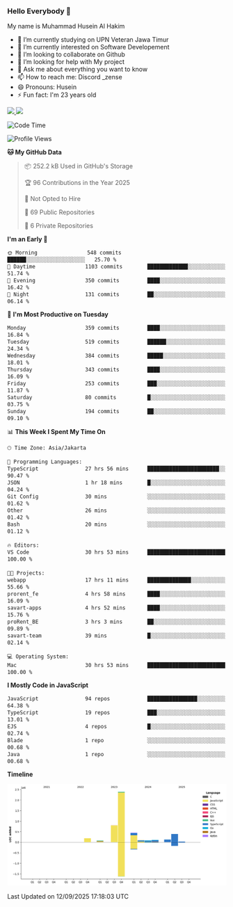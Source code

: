 ### Hello Everybody 👋

My name is Muhammad Husein Al Hakim

- 🔭 I’m currently studying on UPN Veteran Jawa Timur
- 🌱 I’m currently interested on Software Developement
- 👯 I’m looking to collaborate on Github
- 🤔 I’m looking for help with My project
- 💬 Ask me about everything you want to know
- 📫 How to reach me: Discord _zense
- 😄 Pronouns: Husein
- ⚡ Fun fact: I'm 23 years old

<p align="left">
<a href="https://github.com/huseinhq">
  <img height="180em" src="https://github-readme-stats-eight-theta.vercel.app/api?username=huseinhq&show_icons=true&theme=algolia&include_all_commits=true&count_private=true"/>
  <img height="180em" src="https://github-readme-stats-eight-theta.vercel.app/api/top-langs/?username=huseinhq&layout=compact&langs_count=8&theme=algolia"/>
</a>
</p>

<!--START_SECTION:waka-->
![Code Time](http://img.shields.io/badge/Code%20Time-2%2C655%20hrs%2036%20mins-blue)

![Profile Views](http://img.shields.io/badge/Profile%20Views-0-blue)

**🐱 My GitHub Data** 

> 📦 252.2 kB Used in GitHub's Storage 
 > 
> 🏆 96 Contributions in the Year 2025
 > 
> 🚫 Not Opted to Hire
 > 
> 📜 69 Public Repositories 
 > 
> 🔑 6 Private Repositories 
 > 
**I'm an Early 🐤** 

```text
🌞 Morning                548 commits         ██████░░░░░░░░░░░░░░░░░░░   25.70 % 
🌆 Daytime                1103 commits        █████████████░░░░░░░░░░░░   51.74 % 
🌃 Evening                350 commits         ████░░░░░░░░░░░░░░░░░░░░░   16.42 % 
🌙 Night                  131 commits         ██░░░░░░░░░░░░░░░░░░░░░░░   06.14 % 
```
📅 **I'm Most Productive on Tuesday** 

```text
Monday                   359 commits         ████░░░░░░░░░░░░░░░░░░░░░   16.84 % 
Tuesday                  519 commits         ██████░░░░░░░░░░░░░░░░░░░   24.34 % 
Wednesday                384 commits         █████░░░░░░░░░░░░░░░░░░░░   18.01 % 
Thursday                 343 commits         ████░░░░░░░░░░░░░░░░░░░░░   16.09 % 
Friday                   253 commits         ███░░░░░░░░░░░░░░░░░░░░░░   11.87 % 
Saturday                 80 commits          █░░░░░░░░░░░░░░░░░░░░░░░░   03.75 % 
Sunday                   194 commits         ██░░░░░░░░░░░░░░░░░░░░░░░   09.10 % 
```


📊 **This Week I Spent My Time On** 

```text
🕑︎ Time Zone: Asia/Jakarta

💬 Programming Languages: 
TypeScript               27 hrs 56 mins      ███████████████████████░░   90.47 % 
JSON                     1 hr 18 mins        █░░░░░░░░░░░░░░░░░░░░░░░░   04.24 % 
Git Config               30 mins             ░░░░░░░░░░░░░░░░░░░░░░░░░   01.62 % 
Other                    26 mins             ░░░░░░░░░░░░░░░░░░░░░░░░░   01.42 % 
Bash                     20 mins             ░░░░░░░░░░░░░░░░░░░░░░░░░   01.12 % 

🔥 Editors: 
VS Code                  30 hrs 53 mins      █████████████████████████   100.00 % 

🐱‍💻 Projects: 
webapp                   17 hrs 11 mins      ██████████████░░░░░░░░░░░   55.66 % 
prorent_fe               4 hrs 58 mins       ████░░░░░░░░░░░░░░░░░░░░░   16.09 % 
savart-apps              4 hrs 52 mins       ████░░░░░░░░░░░░░░░░░░░░░   15.76 % 
proRent_BE               3 hrs 3 mins        ██░░░░░░░░░░░░░░░░░░░░░░░   09.89 % 
savart-team              39 mins             █░░░░░░░░░░░░░░░░░░░░░░░░   02.14 % 

💻 Operating System: 
Mac                      30 hrs 53 mins      █████████████████████████   100.00 % 
```

**I Mostly Code in JavaScript** 

```text
JavaScript               94 repos            ████████████████░░░░░░░░░   64.38 % 
TypeScript               19 repos            ███░░░░░░░░░░░░░░░░░░░░░░   13.01 % 
EJS                      4 repos             █░░░░░░░░░░░░░░░░░░░░░░░░   02.74 % 
Blade                    1 repo              ░░░░░░░░░░░░░░░░░░░░░░░░░   00.68 % 
Java                     1 repo              ░░░░░░░░░░░░░░░░░░░░░░░░░   00.68 % 
```



**Timeline**

![Lines of Code chart](https://raw.githubusercontent.com/HuseinHQ/HuseinHQ/main/assets/bar_graph.png)


 Last Updated on 12/09/2025 17:18:03 UTC
<!--END_SECTION:waka-->
